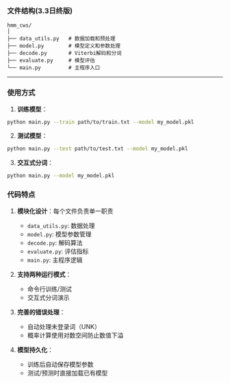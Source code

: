 

### 文件结构(3.3日终版)
```
hmm_cws/
│
├── data_utils.py   # 数据加载和预处理
├── model.py        # 模型定义和参数处理
├── decode.py       # Viterbi解码和分词
├── evaluate.py     # 模型评估
└── main.py         # 主程序入口
```

---


### 使用方式

1. **训练模型**：
```bash
python main.py --train path/to/train.txt --model my_model.pkl
```

2. **测试模型**：
```bash
python main.py --test path/to/test.txt --model my_model.pkl
```

3. **交互式分词**：
```bash
python main.py --model my_model.pkl
```

### 代码特点

1. **模块化设计**：每个文件负责单一职责
   - `data_utils.py`: 数据处理
   - `model.py`: 模型参数管理
   - `decode.py`: 解码算法
   - `evaluate.py`: 评估指标
   - `main.py`: 主程序逻辑

2. **支持两种运行模式**：
   - 命令行训练/测试
   - 交互式分词演示

3. **完善的错误处理**：
   - 自动处理未登录词（UNK）
   - 概率计算使用对数空间防止数值下溢

4. **模型持久化**：
   - 训练后自动保存模型参数
   - 测试/预测时直接加载已有模型